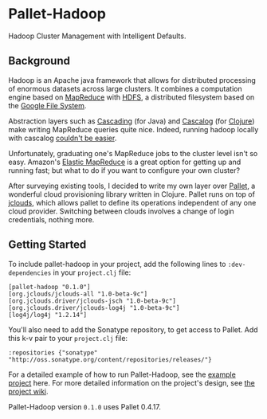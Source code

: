 # Pallet-Hadoop #

Hadoop Cluster Management with Intelligent Defaults.

## Background ##

Hadoop is an Apache java framework that allows for distributed processing of enormous datasets across large clusters. It combines a computation engine based on [MapReduce](http://en.wikipedia.org/wiki/MapReduce) with [HDFS](http://hadoop.apache.org/hdfs/docs/current/hdfs_design.html), a distributed filesystem based on the [Google File System](http://en.wikipedia.org/wiki/Google_File_System).

Abstraction layers such as [Cascading](https://github.com/cwensel/cascading) (for Java) and [Cascalog](https://github.com/nathanmarz/cascalog) (for [Clojure](http://clojure.org/)) make writing MapReduce queries quite nice. Indeed, running hadoop locally with cascalog [couldn't be easier](http://nathanmarz.com/blog/introducing-cascalog-a-clojure-based-query-language-for-hado.html).

Unfortunately, graduating one's MapReduce jobs to the cluster level isn't so easy. Amazon's [Elastic MapReduce](http://aws.amazon.com/elasticmapreduce/) is a great option for getting up and running fast; but what to do if you want to configure your own cluster?

After surveying existing tools, I decided to write my own layer over [Pallet](https://github.com/pallet/pallet), a wonderful cloud provisioning library written in Clojure. Pallet runs on top of [jclouds](https://github.com/jclouds/jclouds), which allows pallet to define its operations independent of any one cloud provider. Switching between clouds involves a change of login credentials, nothing more.

## Getting Started ##

To include pallet-hadoop in your project, add the following lines to `:dev-dependencies` in your `project.clj` file:

    [pallet-hadoop "0.1.0"]
    [org.jclouds/jclouds-all "1.0-beta-9c"]
    [org.jclouds.driver/jclouds-jsch "1.0-beta-9c"]
    [org.jclouds.driver/jclouds-log4j "1.0-beta-9c"]
    [log4j/log4j "1.2.14"]

You'll also need to add the Sonatype repository, to get access to Pallet. Add this k-v pair to your `project.clj` file:

    :repositories {"sonatype" "http://oss.sonatype.org/content/repositories/releases/"}

For a detailed example of how to run Pallet-Hadoop, see the [example project](https://github.com/pallet/pallet-hadoop-example) here. For more detailed information on the project's design, see [the project wiki](https://github.com/pallet/pallet-hadoop).

Pallet-Hadoop version `0.1.0` uses Pallet 0.4.17.



